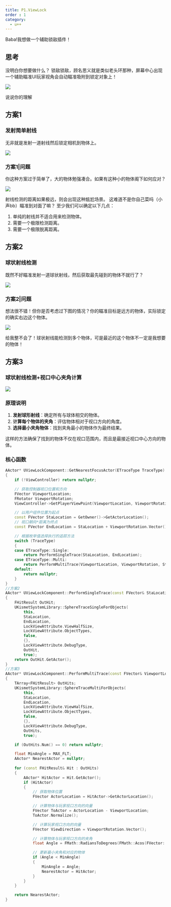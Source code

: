 ```yaml
---
title: P1.ViewLock
order : 1
category:
  - u++
---
```


<chatmessage avatar="../../assets/emoji/dsyj.png" :avatarWidth="40">
Baba!我想做一个辅助锁敌插件！
</chatmessage>

## 思考

<chatmessage avatar="../../assets/emoji/bqb (2).png" :avatarWidth="40" alignLeft>
没明白你想要做什么？
</chatmessage>

<chatmessage avatar="../../assets/emoji/dsyj.png" :avatarWidth="40">
锁敌锁敌，顾名思义就是类似老头环那种，屏幕中心出现一个辅助瞄准UI玩家视角会自动瞄准吸附到锁定对象上！
</chatmessage>

![](..%2Fassets%2Fviewlock001.jpg)

<chatmessage avatar="../../assets/emoji/bqb (2).png" :avatarWidth="40" alignLeft>
说说你的理解
</chatmessage>

## 方案1

### 发射简单射线

<chatmessage avatar="../../assets/emoji/dsyj.png" :avatarWidth="40">
无非就是发射一道射线然后锁定相机到物体上。
</chatmessage>

![](..%2Fassets%2Fviewlock.jpg)

### 方案1|问题
<chatmessage avatar="../../assets/emoji/bqb (2).png" :avatarWidth="40" alignLeft>
你这种方案过于简单了，大的物体勉强凑合。如果有这种小的物体阁下如何应对？
</chatmessage>

![](..%2Fassets%2Fviewlock002.jpg)

<chatmessage avatar="../../assets/emoji/blzt.png" :avatarWidth="40" alignLeft>
射线检测的距离如果极远，则会出现这种尴尬场景。
</chatmessage>

<gifwithbutton src="../../assets/unrealgif/hpup38.gif"/>

<chatmessage avatar="../../assets/emoji/hx.png" :avatarWidth="40">
这难道不是你自己菜吗（小声bb）瞄准到对面了嘛？
</chatmessage>

<chatmessage avatar="../../assets/emoji/blzt.png" :avatarWidth="40" alignLeft>
至少我们可以确定以下几点：
</chatmessage>

1. 单纯的射线并不适合用来检测物体。
2. 需要一个极限检测距离。
3. 需要一个极限脱离距离。

## 方案2

### 球状射线检测

<chatmessage avatar="../../assets/emoji/hx.png" :avatarWidth="40">
既然不好瞄准发射一道球状射线，然后获取最先碰到的物体不就行了？
</chatmessage>

![](..%2Fassets%2Fviewlock003.jpg)

### 方案2|问题

<chatmessage avatar="../../assets/emoji/blzt.png" :avatarWidth="40" alignLeft>
想法很不错！但你是否考虑过下图的情况？你的瞄准目标是远方的物体，实际锁定的确实右边这个物体。
</chatmessage>

![](..%2Fassets%2Fviewlock004.jpg)

<chatmessage avatar="../../assets/emoji/hx.png" :avatarWidth="40">
给我整不会了！球状射线能检测到多个物体，可是最近的这个物体不一定是我想要的物体！
</chatmessage>

## 方案3

### 球状射线检测+视口中心夹角计算

![](..%2Fassets%2Fviewlock005.jpg)

### 原理说明

1. **发射球形射线**：确定所有与球体相交的物体。
2. **计算每个物体的夹角**：评估物体相对于视口方向的角度。
3. **选择最小夹角物体**：找到夹角最小的物体作为最终结果。

<chatmessage avatar="../../assets/emoji/blzt.png" :avatarWidth="40" alignLeft>
这样的方法确保了找到的物体不仅在视口范围内，而且是最接近视口中心方向的物体。
</chatmessage>


### 核心函数

``` cpp
AActor* UViewLockComponent::GetNearestFocusActor(ETraceType TraceType)
{
    if (!ViewController) return nullptr;

    // 获取控制器视口位置和方向
    FVector ViewportLocation;
    FRotator ViewportRotation;
    ViewController->GetPlayerViewPoint(ViewportLocation, ViewportRotation);

    // 以用户组件位置为起点
    const FVector StaLocation = GetOwner()->GetActorLocation();
    // 视口朝向*距离为终点
    const FVector EndLocation = StaLocation + ViewportRotation.Vector() * LockViewAttribute.MaxFocusDist;

    // 根据枚举值选择执行的追踪方法
	switch (TraceType)
	{
	case ETraceType::Single:
		return PerformSingleTrace(StaLocation, EndLocation);
	case ETraceType::Multi:
		return PerformMultiTrace(ViewportLocation, ViewportRotation, StaLocation, EndLocation);
	default:
		return nullptr;
	}
}
//方案2
AActor* UViewLockComponent::PerformSingleTrace(const FVector& StaLocation, const FVector& EndLocation)
{
    FHitResult OutHit;
    UKismetSystemLibrary::SphereTraceSingleForObjects(
        this,
        StaLocation,
        EndLocation,
        LockViewAttribute.ViewHalfSize,
        LockViewAttribute.ObjectTypes,
        false,
        {},
        LockViewAttribute.DebugType,
        OutHit,
        true);
    return OutHit.GetActor();
}
//方案3
AActor* UViewLockComponent::PerformMultiTrace(const FVector& ViewportLocation, const FRotator& ViewportRotation, const FVector& StaLocation, const FVector& EndLocation)
{
    TArray<FHitResult> OutHits;
    UKismetSystemLibrary::SphereTraceMultiForObjects(
        this,
        StaLocation,
        EndLocation,
        LockViewAttribute.ViewHalfSize,
        LockViewAttribute.ObjectTypes,
        false,
        {},
        LockViewAttribute.DebugType,
        OutHits,
        true);

    if (OutHits.Num() == 0) return nullptr;

    float MinAngle = MAX_FLT;
    AActor* NearestActor = nullptr;
	
    for (const FHitResult& Hit : OutHits)
    {
        AActor* HitActor = Hit.GetActor();
        if (HitActor)
        {
            // 获取物体位置
            FVector ActorLocation = HitActor->GetActorLocation();

            // 计算物体与玩家视口方向的向量
            FVector ToActor = ActorLocation - ViewportLocation;
            ToActor.Normalize();

            // 计算玩家视口方向的向量
            FVector ViewDirection = ViewportRotation.Vector();

            // 计算物体与玩家视口方向的夹角
            float Angle = FMath::RadiansToDegrees(FMath::Acos(FVector::DotProduct(ToActor, ViewDirection)));

            // 更新最小夹角和对应的物体
            if (Angle < MinAngle)
            {
                MinAngle = Angle;
                NearestActor = HitActor;
            }
        }
    }

    return NearestActor;
}
```




